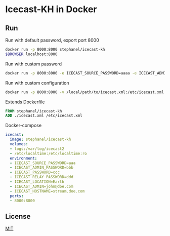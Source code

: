 # Icecast-KH in Docker

## Run

Run with default password, export port 8000

```bash
docker run -p 8000:8000 stephanel/icecast-kh
$BROWSER localhost:8000
```

Run with custom password

```bash
docker run -p 8000:8000 -e ICECAST_SOURCE_PASSWORD=aaaa -e ICECAST_ADMIN_PASSWORD=bbbb -e ICECAST_PASSWORD=cccc -e ICECAST_RELAY_PASSWORD=dddd stephanel/icecast-kh
```

Run with custom configuration

```bash
docker run -p 8000:8000 -v /local/path/to/icecast.xml:/etc/icecast.xml stephanel/icecast-kh
```

Extends Dockerfile

```Dockerfile
FROM stephanel/icecast-kh
ADD ./icecast.xml /etc/icecast.xml
```

Docker-compose

```yaml
icecast:
  image: stephanel/icecast-kh
  volumes:
  - logs:/var/log/icecast2
  - /etc/localtime:/etc/localtime:ro
  environment:
  - ICECAST_SOURCE_PASSWORD=aaa
  - ICECAST_ADMIN_PASSWORD=bbb
  - ICECAST_PASSWORD=ccc
  - ICECAST_RELAY_PASSWORD=ddd
  - ICECAST_LOCATION=Earth
  - ICECAST_ADMIN=john@doe.com
  - ICECAST_HOSTNAME=stream.doe.com
  ports:
  - 8000:8000
```

## License

[MIT](https://github.com/stephanel/docker-icecast-kh/blob/master/LICENSE.md)

